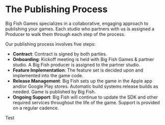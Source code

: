 # The Publishing Process

Big Fish Games specializes in a collaborative, engaging approach to publishing your games. Each studio who partners with us is assigned a Producer to walk 
them through each step of the process.

Our publishing process involves five steps:

- **Contract**: Contract is signed by both parties.
- **Onboarding**: Kickoff meeting is held with Big Fish Games & partner studio. A Big Fish producer is assigned to the partner studio.
- **Feature Implementation**: The feature set is decided upon and implemented into the game code.
- **Release Management**: Big Fish sets up the game in the Apple app and/or Google Play stores. Automatic build systems release builds as needed. Game is
published by Big Fish.
- **Ongoing Support**: Big Fish will continue to update the SDK and other required services throughout the life of the game. Support is provided on a
regular cadence.

Test
